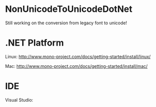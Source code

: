 # NonUnicodeToUnicodeDotNet

Still working on the conversion from legacy font to unicode!  

# .NET Platform

Linux: http://www.mono-project.com/docs/getting-started/install/linux/

Mac: http://www.mono-project.com/docs/getting-started/install/mac/

# IDE

Visual Studio:
